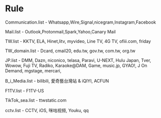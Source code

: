 # Rule

Communication.list - Whatsapp,Wire,Signal,nicegram,Instagram,Facebook

Mail.list - Outlook,Protonmail,Spark,Yahoo,Canary Mail

TW.list - KKTV, ELA, Hinet,litv, myvideo, Line TV, 4G TV, ofiii.com, friday

TW_domain.list - Dcard, cmail20, edu.tw, gov.tw, com.tw, org.tw

JP.list - DMM, Dazn, niconico, telasa, Paravi, U-NEXT, Hulu Japan, Tver, Wowow, Fuji TV, Radiko, Karaoke@DAM, Game, music.jp, GYAO!, J
On Demand, mgstage, mercari, 

B_i_Media.list - bilibili, 愛奇藝台灣站 & iQIYI, ACFUN

F1TV.list - F1TV-US

TikTok_sea.list - ttwstatic.com

cctv.list - CCTV, iOS, 咪咕视频, Youku, qq













